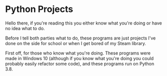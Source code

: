 # Python Projects

Hello there, if you're reading this you either know what you're doing or have no idea what to do.

Before I tell both parties what to do, these programs are just projects I've done on the side for school or when I get bored of my Steam library.  

First off, for those who know what you're doing. These programs were made in Windows 10 (although if you know what you're doing you could probably easily refactor some code), and these programs run on Python 3.8.

